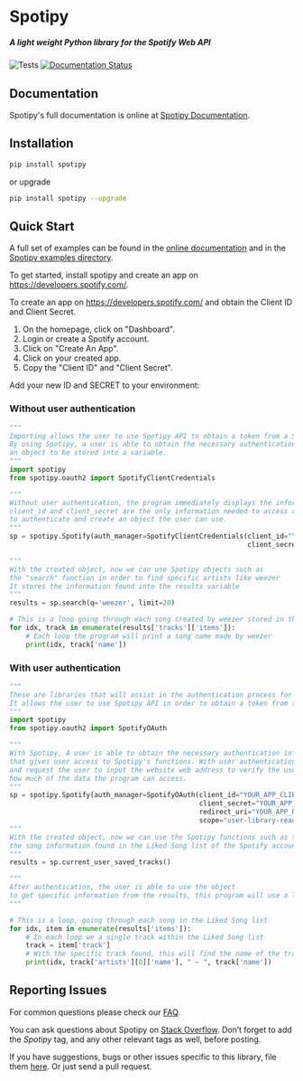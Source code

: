 # Spotipy

##### A light weight Python library for the Spotify Web API

![Tests](https://github.com/plamere/spotipy/workflows/Tests/badge.svg?branch=master) [![Documentation Status](https://readthedocs.org/projects/spotipy/badge/?version=latest)](https://spotipy.readthedocs.io/en/latest/?badge=latest)

## Documentation

Spotipy's full documentation is online at [Spotipy Documentation](http://spotipy.readthedocs.org/).

## Installation

```bash
pip install spotipy
```

or upgrade

```bash
pip install spotipy --upgrade
```

## Quick Start

A full set of examples can be found in the [online documentation](http://spotipy.readthedocs.org/) and in the [Spotipy examples directory](https://github.com/plamere/spotipy/tree/master/examples).

To get started, install spotipy and create an app on https://developers.spotify.com/.

To create an app on https://developers.spotify.com/ and obtain the Client ID and Client Secret.
1. On the homepage, click on "Dashboard".
2. Login or create a Spotify account.
3. Click on "Create An App".
4. Click on your created app.
5. Copy the "Client ID" and "Client Secret".

Add your new ID and SECRET to your environment:

### Without user authentication

```python
"""
Importing allows the user to use Spotipy API to obtain a token from a Spotify profile to be used within the code
By using Spotipy, a user is able to obtain the necessary authentication information from a Spotify account and create
an object to be stored into a variable. 
"""
import spotipy
from spotipy.oauth2 import SpotifyClientCredentials

"""
Without user authentication, the program immediately displays the information the program asks Spotify to provide. 
client_id and client_secret are the only information needed to access a Spotify account. Below Spotipy will obtain a token 
to authenticate and create an object the user can use. 
"""
sp = spotipy.Spotify(auth_manager=SpotifyClientCredentials(client_id="YOUR_APP_CLIENT_ID",
                                                           client_secret="YOUR_APP_CLIENT_SECRET"))

"""
With the created object, now we can use Spotipy objects such as 
the "search" function in order to find specific artists like weezer    
It stores the information found into the results variable
"""
results = sp.search(q='weezer', limit=20) 

# This is a loop going through each song created by weezer stored in the result variable 
for idx, track in enumerate(results['tracks']['items']):  
    # Each loop the program will print a song name made by weezer
    print(idx, track['name'])
```

### With user authentication

```python
"""
These are libraries that will assist in the authentication process for the program and Spotify
It allows the user to use Spotipy API in order to obtain a token from the Spotify profile and be used within the code
"""
import spotipy
from spotipy.oauth2 import SpotifyOAuth 

"""
With Spotipy, A user is able to obtain the necessary authentication information from Spotify and create an object
that gives user access to Spotipy's functions. With user authentication, the program will redirect the user to a separate website 
and request the user to input the website web address to verify the user before printing the data. Scope determines
how much of the data the program can access.
"""
sp = spotipy.Spotify(auth_manager=SpotifyOAuth(client_id="YOUR_APP_CLIENT_ID",
                                               client_secret="YOUR_APP_CLIENT_SECRET",
                                               redirect_uri="YOUR_APP_REDIRECT_URI",
                                               scope="user-library-read"))
"""
With the created object, now we can use the Spotipy functions such as the "current_user_saved_tracks()" in order to get all
the song information found in the Liked Song list of the Spotify account. The result will hold all the data gathered from the Liked Songs list
"""
results = sp.current_user_saved_tracks() 

"""
After authentication, the user is able to use the object
to get specific information from the results, this program will use a loop to go through each item found. 
"""

# This is a loop, going through each song in the Liked Song list
for idx, item in enumerate(results['items']): 
    # In each loop we a single track within the Liked Song list
    track = item['track']	
    # With the specific track found, this will find the name of the track and the artist
    print(idx, track['artists'][0]['name'], " – ", track['name']) 
```

## Reporting Issues

For common questions please check our [FAQ](FAQ.md).

You can ask questions about Spotipy on
[Stack Overflow](http://stackoverflow.com/questions/ask).
Don’t forget to add the *Spotipy* tag, and any other relevant tags as well, before posting.

If you have suggestions, bugs or other issues specific to this library,
file them [here](https://github.com/plamere/spotipy/issues).
Or just send a pull request.
